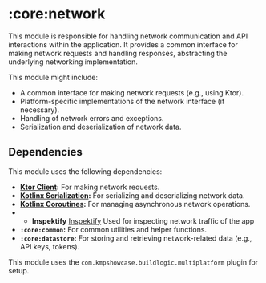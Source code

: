 # :core:network

This module is responsible for handling network communication and API interactions within the application. It provides a common interface for making network requests and handling responses, abstracting the underlying networking implementation.

This module might include:

* A common interface for making network requests (e.g., using Ktor).
* Platform-specific implementations of the network interface (if necessary).
* Handling of network errors and exceptions.
* Serialization and deserialization of network data.

## Dependencies

This module uses the following dependencies:

* **[Ktor Client](https://ktor.io/):** For making network requests.
* **[Kotlinx Serialization](https://github.com/Kotlin/kotlinx.serialization):** For serializing and deserializing network data.
* **[Kotlinx Coroutines](https://kotlinlang.org/docs/coroutines-overview.html):** For managing asynchronous network operations.
* * **Inspektify** [Inspektify](https://github.com/BVantur/inspektify?tab=readme-ov-file#features) Used for inspecting network traffic of the app
* **`:core:common`:** For common utilities and helper functions.
* **`:core:datastore`:** For storing and retrieving network-related data (e.g., API keys, tokens).

This module uses the `com.kmpshowcase.buildlogic.multiplatform` plugin for setup.